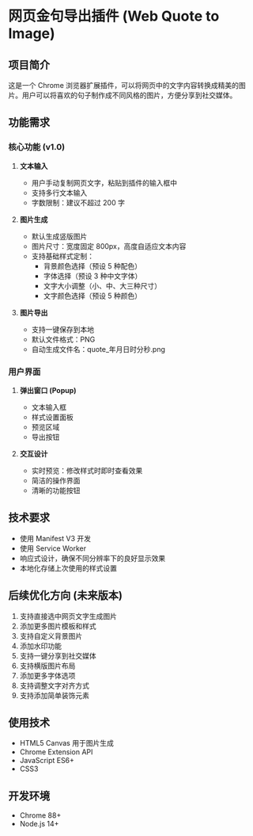# 网页金句导出插件 (Web Quote to Image)

## 项目简介
这是一个 Chrome 浏览器扩展插件，可以将网页中的文字内容转换成精美的图片。用户可以将喜欢的句子制作成不同风格的图片，方便分享到社交媒体。

## 功能需求

### 核心功能 (v1.0)
1. **文本输入**
   - 用户手动复制网页文字，粘贴到插件的输入框中
   - 支持多行文本输入
   - 字数限制：建议不超过 200 字

2. **图片生成**
   - 默认生成竖版图片
   - 图片尺寸：宽度固定 800px，高度自适应文本内容
   - 支持基础样式定制：
     - 背景颜色选择（预设 5 种配色）
     - 字体选择（预设 3 种中文字体）
     - 文字大小调整（小、中、大三种尺寸）
     - 文字颜色选择（预设 5 种颜色）

3. **图片导出**
   - 支持一键保存到本地
   - 默认文件格式：PNG
   - 自动生成文件名：quote_年月日时分秒.png

### 用户界面
1. **弹出窗口 (Popup)**
   - 文本输入框
   - 样式设置面板
   - 预览区域
   - 导出按钮

2. **交互设计**
   - 实时预览：修改样式时即时查看效果
   - 简洁的操作界面
   - 清晰的功能按钮

## 技术要求
- 使用 Manifest V3 开发
- 使用 Service Worker
- 响应式设计，确保不同分辨率下的良好显示效果
- 本地化存储上次使用的样式设置

## 后续优化方向 (未来版本)
1. 支持直接选中网页文字生成图片
2. 添加更多图片模板和样式
3. 支持自定义背景图片
4. 添加水印功能
5. 支持一键分享到社交媒体
6. 支持横版图片布局
7. 添加更多字体选项
8. 支持调整文字对齐方式
9. 支持添加简单装饰元素

## 使用技术
- HTML5 Canvas 用于图片生成
- Chrome Extension API
- JavaScript ES6+
- CSS3

## 开发环境
- Chrome 88+
- Node.js 14+